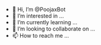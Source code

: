 - 👋 Hi, I’m @PoojaxBot
- 👀 I’m interested in ...
- 🌱 I’m currently learning ...
- 💞️ I’m looking to collaborate on ...
- 📫 How to reach me ...

<!---
PoojaxBot/PoojaxBot is a ✨ special ✨ repository because its `README.md` (this file) appears on your GitHub profile.
You can click the Preview link to take a look at your changes.
--->
